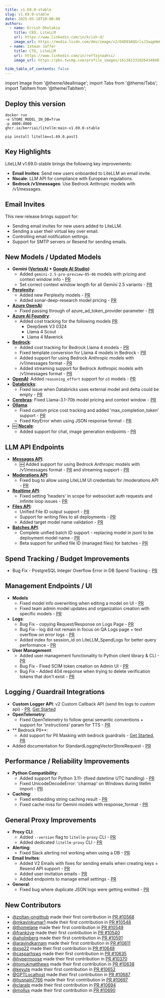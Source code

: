 ```yaml
---
title: v1.69.0-stable
slug: v1.69.0-stable
date: 2025-05-10T10:00:00
authors:
  - name: Krrish Dholakia
    title: CEO, LiteLLM
    url: https://www.linkedin.com/in/krish-d/
    image_url: https://media.licdn.com/dms/image/v2/D4D03AQGrlsJ3aqpHmQ/profile-displayphoto-shrink_400_400/B4DZSAzgP7HYAg-/0/1737327772964?e=1749686400&v=beta&t=Hkl3U8Ps0VtvNxX0BNNq24b4dtX5wQaPFp6oiKCIHD8
  - name: Ishaan Jaffer
    title: CTO, LiteLLM
    url: https://www.linkedin.com/in/reffajnaahsi/
    image_url: https://pbs.twimg.com/profile_images/1613813310264340481/lz54oEiB_400x400.jpg

hide_table_of_contents: false
---
```

import Image from '@theme/IdealImage';
import Tabs from '@theme/Tabs';
import TabItem from '@theme/TabItem';



## Deploy this version

<Tabs>
<TabItem value="docker" label="Docker">

``` showLineNumbers title="docker run litellm"
docker run
-e STORE_MODEL_IN_DB=True
-p 4000:4000
ghcr.io/berriai/litellm:main-v1.69.0-stable
```
</TabItem>

<TabItem value="pip" label="Pip">

``` showLineNumbers title="pip install litellm"
pip install litellm==1.69.0.post1
```
</TabItem>
</Tabs>

## Key Highlights

LiteLLM v1.69.0-stable brings the following key improvements:

- **Email Invites**: Send new users onboarded to LiteLLM an email invite. 
- **Nscale**:  LLM API for compliance with European regulations.
- **Bedrock /v1/messages**: Use Bedrock Anthropic models with /v1/messages. 

## Email Invites

This new release brings support for:
- Sending email invites for new users added to LiteLLM.
- Sending a user their virtual key over email. 
- Controlling email notification settings. 
- Support for SMTP servers or Resend for sending emails. 


## New Models / Updated Models
- **Gemini ([VertexAI](https://docs.litellm.ai/docs/providers/vertex#usage-with-litellm-proxy-server) + [Google AI Studio](https://docs.litellm.ai/docs/providers/gemini))**
    - Added `gemini-2.5-pro-preview-05-06` models with pricing and context window info - [PR](https://github.com/BerriAI/litellm/pull/10597)
    - Set correct context window length for all Gemini 2.5 variants - [PR](https://github.com/BerriAI/litellm/pull/10690)
- **[Perplexity](../../docs/providers/perplexity)**: 
    - Added new Perplexity models - [PR](https://github.com/BerriAI/litellm/pull/10652) 
    - Added sonar-deep-research model pricing - [PR](https://github.com/BerriAI/litellm/pull/10537)
- **[Azure OpenAI](../../docs/providers/azure)**: 
  - Fixed passing through of azure_ad_token_provider parameter - [PR](https://github.com/BerriAI/litellm/pull/10694)
- **[Azure AI Foundry](../../docs/providers/azure_ai)**: 
    - Added cost tracking for the following models [PR](https://github.com/BerriAI/litellm/pull/9956)
        - DeepSeek V3 0324
        - Llama 4 Scout
        - Llama 4 Maverick
- **[Bedrock](../../docs/providers/bedrock)**: 
    - Added cost tracking for Bedrock Llama 4 models - [PR](https://github.com/BerriAI/litellm/pull/10582)
    - Fixed template conversion for Llama 4 models in Bedrock - [PR](https://github.com/BerriAI/litellm/pull/10582)
    - Added support for using Bedrock Anthropic models with /v1/messages format - [PR](https://github.com/BerriAI/litellm/pull/10681)
    - Added streaming support for Bedrock Anthropic models with /v1/messages format - [PR](https://github.com/BerriAI/litellm/pull/10710)
- **[OpenAI](../../docs/providers/openai)**: Added `reasoning_effort` support for `o3` models - [PR](https://github.com/BerriAI/litellm/pull/10591)
- **[Databricks](../../docs/providers/databricks)**:
    - Fixed issue when Databricks uses external model and delta could be empty - [PR](https://github.com/BerriAI/litellm/pull/10540)
- **[Cerebras](../../docs/providers/cerebras)**: Fixed Llama-3.1-70b model pricing and context window - [PR](https://github.com/BerriAI/litellm/pull/10648)
- **[Ollama](../../docs/providers/ollama)**: 
    - Fixed custom price cost tracking and added 'max_completion_token' support - [PR](https://github.com/BerriAI/litellm/pull/10636)
    - Fixed KeyError when using JSON response format - [PR](https://github.com/BerriAI/litellm/pull/10611)
- 🆕 **[Nscale](../../docs/providers/nscale)**: 
    - Added support for chat, image generation endpoints - [PR](https://github.com/BerriAI/litellm/pull/10638)

## LLM API Endpoints
- **[Messages API](../../docs/anthropic_unified)**: 
    - 🆕 Added support for using Bedrock Anthropic models with /v1/messages format - [PR](https://github.com/BerriAI/litellm/pull/10681) and streaming support - [PR](https://github.com/BerriAI/litellm/pull/10710)
- **[Moderations API](../../docs/moderations)**: 
    - Fixed bug to allow using LiteLLM UI credentials for /moderations API - [PR](https://github.com/BerriAI/litellm/pull/10723)  
- **[Realtime API](../../docs/realtime)**: 
    - Fixed setting 'headers' in scope for websocket auth requests and infinite loop issues - [PR](https://github.com/BerriAI/litellm/pull/10679)
- **[Files API](../../docs/proxy/litellm_managed_files)**:
    - Unified File ID output support - [PR](https://github.com/BerriAI/litellm/pull/10713)
    - Support for writing files to all deployments - [PR](https://github.com/BerriAI/litellm/pull/10708)
    - Added target model name validation - [PR](https://github.com/BerriAI/litellm/pull/10722)
- **[Batches API](../../docs/batches)**:
    - Complete unified batch ID support - replacing model in jsonl to be deployment model name - [PR](https://github.com/BerriAI/litellm/pull/10719)
  - Beta support for unified file ID (managed files) for batches - [PR](https://github.com/BerriAI/litellm/pull/10650)


## Spend Tracking / Budget Improvements
- Bug Fix - PostgreSQL Integer Overflow Error in DB Spend Tracking - [PR](https://github.com/BerriAI/litellm/pull/10697)

## Management Endpoints / UI
- **Models**
    - Fixed model info overwriting when editing a model on UI - [PR](https://github.com/BerriAI/litellm/pull/10726)
    - Fixed team admin model updates and organization creation with specific models - [PR](https://github.com/BerriAI/litellm/pull/10539)
- **Logs**:
  - Bug Fix -  copying Request/Response on Logs Page - [PR](https://github.com/BerriAI/litellm/pull/10720)
  - Bug Fix -  log did not remain in focus on QA Logs page + text overflow on error logs - [PR](https://github.com/BerriAI/litellm/pull/10725)
  - Added index for session_id on LiteLLM_SpendLogs for better query performance - [PR](https://github.com/BerriAI/litellm/pull/10727)
- **User Management**:
  - Added user management functionality to Python client library & CLI - [PR](https://github.com/BerriAI/litellm/pull/10627)
  - Bug Fix - Fixed SCIM token creation on Admin UI - [PR](https://github.com/BerriAI/litellm/pull/10628)
  - Bug Fix - Added 404 response when trying to delete verification tokens that don't exist - [PR](https://github.com/BerriAI/litellm/pull/10605)

## Logging / Guardrail Integrations
- **Custom Logger API**: v2 Custom Callback API (send llm logs to custom api) - [PR](https://github.com/BerriAI/litellm/pull/10575), [Get Started](https://docs.litellm.ai/docs/proxy/logging#custom-callback-apis-async)
- **OpenTelemetry**:
  - Fixed OpenTelemetry to follow genai semantic conventions + support for 'instructions' param for TTS - [PR](https://github.com/BerriAI/litellm/pull/10608)
- ** Bedrock PII**:
  - Add support for PII Masking with bedrock guardrails - [Get Started](https://docs.litellm.ai/docs/proxy/guardrails/bedrock#pii-masking-with-bedrock-guardrails), [PR](https://github.com/BerriAI/litellm/pull/10608)
- Added documentation for StandardLoggingVectorStoreRequest - [PR](https://github.com/BerriAI/litellm/pull/10535)

## Performance / Reliability Improvements
- **Python Compatibility**:
  - Added support for Python 3.11- (fixed datetime UTC handling) - [PR](https://github.com/BerriAI/litellm/pull/10701)
  - Fixed UnicodeDecodeError: 'charmap' on Windows during litellm import - [PR](https://github.com/BerriAI/litellm/pull/10542)
- **Caching**:
  - Fixed embedding string caching result - [PR](https://github.com/BerriAI/litellm/pull/10700)
  - Fixed cache miss for Gemini models with response_format - [PR](https://github.com/BerriAI/litellm/pull/10635)

## General Proxy Improvements
- **Proxy CLI**:
  - Added `--version` flag to `litellm-proxy` CLI - [PR](https://github.com/BerriAI/litellm/pull/10704)
  - Added dedicated `litellm-proxy` CLI - [PR](https://github.com/BerriAI/litellm/pull/10578)
- **Alerting**:
  - Fixed Slack alerting not working when using a DB - [PR](https://github.com/BerriAI/litellm/pull/10370)
- **Email Invites**:
  - Added V2 Emails with fixes for sending emails when creating keys + Resend API support - [PR](https://github.com/BerriAI/litellm/pull/10602)
  - Added user invitation emails - [PR](https://github.com/BerriAI/litellm/pull/10615)
  - Added endpoints to manage email settings - [PR](https://github.com/BerriAI/litellm/pull/10646)
- **General**:
  - Fixed bug where duplicate JSON logs were getting emitted - [PR](https://github.com/BerriAI/litellm/pull/10580)


## New Contributors
- [@zoltan-ongithub](https://github.com/zoltan-ongithub) made their first contribution in [PR #10568](https://github.com/BerriAI/litellm/pull/10568)
- [@mkavinkumar1](https://github.com/mkavinkumar1) made their first contribution in [PR #10548](https://github.com/BerriAI/litellm/pull/10548)
- [@thomelane](https://github.com/thomelane) made their first contribution in [PR #10549](https://github.com/BerriAI/litellm/pull/10549)
- [@frankzye](https://github.com/frankzye) made their first contribution in [PR #10540](https://github.com/BerriAI/litellm/pull/10540)
- [@aholmberg](https://github.com/aholmberg) made their first contribution in [PR #10591](https://github.com/BerriAI/litellm/pull/10591)
- [@aravindkarnam](https://github.com/aravindkarnam) made their first contribution in [PR #10611](https://github.com/BerriAI/litellm/pull/10611)
- [@xsg22](https://github.com/xsg22) made their first contribution in [PR #10648](https://github.com/BerriAI/litellm/pull/10648)
- [@casparhsws](https://github.com/casparhsws) made their first contribution in [PR #10635](https://github.com/BerriAI/litellm/pull/10635)
- [@hypermoose](https://github.com/hypermoose) made their first contribution in [PR #10370](https://github.com/BerriAI/litellm/pull/10370)
- [@tomukmatthews](https://github.com/tomukmatthews) made their first contribution in [PR #10638](https://github.com/BerriAI/litellm/pull/10638)
- [@keyute](https://github.com/keyute) made their first contribution in [PR #10652](https://github.com/BerriAI/litellm/pull/10652)
- [@GPTLocalhost](https://github.com/GPTLocalhost) made their first contribution in [PR #10687](https://github.com/BerriAI/litellm/pull/10687)
- [@husnain7766](https://github.com/husnain7766) made their first contribution in [PR #10697](https://github.com/BerriAI/litellm/pull/10697)
- [@claralp](https://github.com/claralp) made their first contribution in [PR #10694](https://github.com/BerriAI/litellm/pull/10694)
- [@mollux](https://github.com/mollux) made their first contribution in [PR #10690](https://github.com/BerriAI/litellm/pull/10690)
